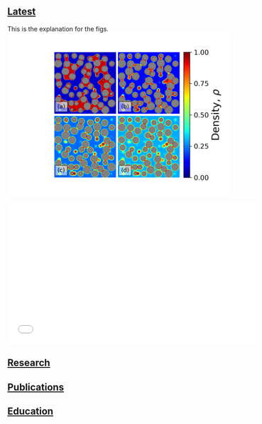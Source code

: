 ## [Latest](/latest_page)
This is the explanation for the figs. 
<img src="images/xsecDen.original.png?raw=true"/>
<iframe width="560" height="315" src="/images/sixteen_surf_hi.mp4" frameborder="0" allowfullscreen></iframe>

## [Research](/research_page)
<!--- [Mechanics & poromechanics of highly heterogeneous solids](http://example.com/)!-->
## [Publications](/publication_page)
## [Education](/education_page)

